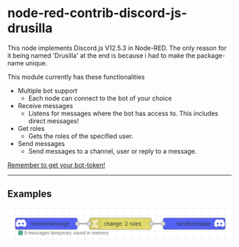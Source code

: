 # node-red-contrib-discord-js-drusilla
This node implements Discord.js V12.5.3 in Node-RED. The only reason for it being named 'Drusilla' at the end is because i had to make the package-name unique.

This module currently has these functionalities
* Multiple bot support
	* Each node can connect to the bot of your choice
* Receive messages
	* Listens for messages where the bot has access to. This includes direct messages!
* Get roles
	* Gets the roles of the specified user.
* Send messages
	* Send messages to a channel, user or reply to a message.

[Remember to get your bot-token!](https://discord.com/developers/applications)

---

## Examples
![Example1](/images/ExampleSendAndReply.png)

